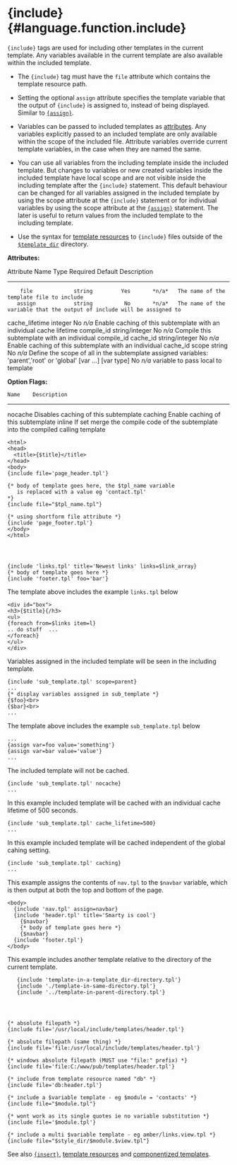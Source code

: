 {include} {#language.function.include}
=========

`{include}` tags are used for including other templates in the current
template. Any variables available in the current template are also
available within the included template.

-   The `{include}` tag must have the `file` attribute which contains
    the template resource path.

-   Setting the optional `assign` attribute specifies the template
    variable that the output of `{include}` is assigned to, instead of
    being displayed. Similar to [`{assign}`](#language.function.assign).

-   Variables can be passed to included templates as
    [attributes](#language.syntax.attributes). Any variables explicitly
    passed to an included template are only available within the scope
    of the included file. Attribute variables override current template
    variables, in the case when they are named the same.

-   You can use all variables from the including template inside the
    included template. But changes to variables or new created variables
    inside the included template have local scope and are not visible
    inside the including template after the `{include}` statement. This
    default behaviour can be changed for all variables assigned in the
    included template by using the scope attribute at the `{include}`
    statement or for individual variables by using the scope attribute
    at the [`{assign}`](#language.function.assign) statement. The later
    is useful to return values from the included template to the
    including template.

-   Use the syntax for [template resources](#resources) to `{include}`
    files outside of the [`$template_dir`](#variable.template.dir)
    directory.

**Attributes:**

   Attribute Name         Type        Required   Default  Description
  ----------------- ---------------- ---------- --------- --------------------------------------------------------------------------------------------------
        file             string         Yes       *n/a*   The name of the template file to include
       assign            string          No       *n/a*   The name of the variable that the output of include will be assigned to
   cache\_lifetime      integer          No       *n/a*   Enable caching of this subtemplate with an individual cache lifetime
     compile\_id     string/integer      No       *n/a*   Compile this subtemplate with an individual compile\_id
      cache\_id      string/integer      No       *n/a*   Enable caching of this subtemplate with an individual cache\_id
        scope            string          No       *n/a*   Define the scope of all in the subtemplate assigned variables: \'parent\',\'root\' or \'global\'
    \[var \...\]      \[var type\]       No       *n/a*   variable to pass local to template

**Option Flags:**

    Name    Description
  --------- -------------------------------------------------------------------------------------
   nocache  Disables caching of this subtemplate
   caching  Enable caching of this subtemplate
   inline   If set merge the compile code of the subtemplate into the compiled calling template


    <html>
    <head>
      <title>{$title}</title>
    </head>
    <body>
    {include file='page_header.tpl'}

    {* body of template goes here, the $tpl_name variable
       is replaced with a value eg 'contact.tpl'
    *}
    {include file="$tpl_name.tpl"}

    {* using shortform file attribute *}
    {include 'page_footer.tpl'}
    </body>
    </html>

      


    {include 'links.tpl' title='Newest links' links=$link_array}
    {* body of template goes here *}
    {include 'footer.tpl' foo='bar'}

      

The template above includes the example `links.tpl` below


    <div id="box">
    <h3>{$title}{/h3>
    <ul>
    {foreach from=$links item=l}
    .. do stuff  ...
    </foreach}
    </ul>
    </div>

Variables assigned in the included template will be seen in the
including template.


    {include 'sub_template.tpl' scope=parent}
    ...
    {* display variables assigned in sub_template *}
    {$foo}<br>
    {$bar}<br>
    ...

      

The template above includes the example `sub_template.tpl` below


    ...
    {assign var=foo value='something'}
    {assign var=bar value='value'}
    ...

The included template will not be cached.


    {include 'sub_template.tpl' nocache}
    ...

      

In this example included template will be cached with an individual
cache lifetime of 500 seconds.


    {include 'sub_template.tpl' cache_lifetime=500}
    ...

      

In this example included template will be cached independent of the
global cahing setting.


    {include 'sub_template.tpl' caching}
    ...

      

This example assigns the contents of `nav.tpl` to the `$navbar`
variable, which is then output at both the top and bottom of the page.

     
    <body>
      {include 'nav.tpl' assign=navbar}
      {include 'header.tpl' title='Smarty is cool'}
        {$navbar}
        {* body of template goes here *}
        {$navbar}
      {include 'footer.tpl'}
    </body>

       

This example includes another template relative to the directory of the
current template.


       {include 'template-in-a-template_dir-directory.tpl'}
       {include './template-in-same-directory.tpl'}
       {include '../template-in-parent-directory.tpl'}

        


    {* absolute filepath *}
    {include file='/usr/local/include/templates/header.tpl'}

    {* absolute filepath (same thing) *}
    {include file='file:/usr/local/include/templates/header.tpl'}

    {* windows absolute filepath (MUST use "file:" prefix) *}
    {include file='file:C:/www/pub/templates/header.tpl'}

    {* include from template resource named "db" *}
    {include file='db:header.tpl'}

    {* include a $variable template - eg $module = 'contacts' *}
    {include file="$module.tpl"}

    {* wont work as its single quotes ie no variable substitution *}
    {include file='$module.tpl'}

    {* include a multi $variable template - eg amber/links.view.tpl *}
    {include file="$style_dir/$module.$view.tpl"}

      

See also [`{insert}`](#language.function.insert), [template resources](#resources) and
[componentized templates](#tips.componentized.templates).
